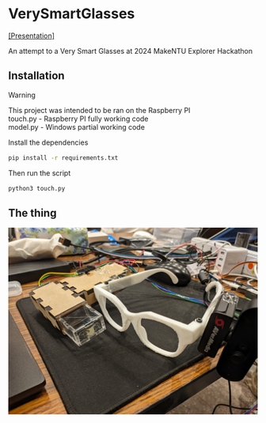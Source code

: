 # VerySmartGlasses

[[Presentation]](demo/MakeNTU2024.pdf)

An attempt to a Very Smart Glasses at 2024 MakeNTU Explorer Hackathon

## Installation

> [!WARNING]  
> This project was intended to be ran on the Raspberry PI  
> touch.py - Raspberry PI fully working code  
> model.py - Windows partial working code  

Install the dependencies

```bash
pip install -r requirements.txt
```

Then run the script

```bash
python3 touch.py
```

## The thing

![the thing](demo/thing.jpg)